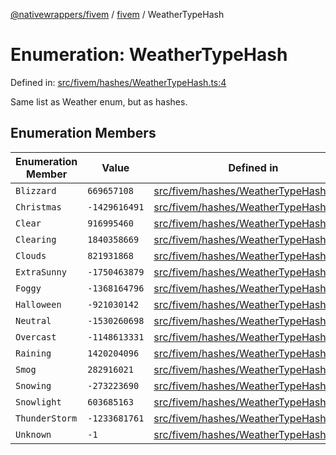 [@nativewrappers/fivem](../../README.md) / [fivem](../README.md) / WeatherTypeHash

# Enumeration: WeatherTypeHash

Defined in: [src/fivem/hashes/WeatherTypeHash.ts:4](https://github.com/nativewrappers/nativewrappers/blob/91f5faba0ec3a416ffe852da10ae535e5abf14fa/src/fivem/hashes/WeatherTypeHash.ts#L4)

Same list as Weather enum, but as hashes.

## Enumeration Members

| Enumeration Member | Value | Defined in |
| ------ | ------ | ------ |
| <a id="blizzard"></a> `Blizzard` | `669657108` | [src/fivem/hashes/WeatherTypeHash.ts:16](https://github.com/nativewrappers/nativewrappers/blob/91f5faba0ec3a416ffe852da10ae535e5abf14fa/src/fivem/hashes/WeatherTypeHash.ts#L16) |
| <a id="christmas"></a> `Christmas` | `-1429616491` | [src/fivem/hashes/WeatherTypeHash.ts:19](https://github.com/nativewrappers/nativewrappers/blob/91f5faba0ec3a416ffe852da10ae535e5abf14fa/src/fivem/hashes/WeatherTypeHash.ts#L19) |
| <a id="clear"></a> `Clear` | `916995460` | [src/fivem/hashes/WeatherTypeHash.ts:7](https://github.com/nativewrappers/nativewrappers/blob/91f5faba0ec3a416ffe852da10ae535e5abf14fa/src/fivem/hashes/WeatherTypeHash.ts#L7) |
| <a id="clearing"></a> `Clearing` | `1840358669` | [src/fivem/hashes/WeatherTypeHash.ts:13](https://github.com/nativewrappers/nativewrappers/blob/91f5faba0ec3a416ffe852da10ae535e5abf14fa/src/fivem/hashes/WeatherTypeHash.ts#L13) |
| <a id="clouds"></a> `Clouds` | `821931868` | [src/fivem/hashes/WeatherTypeHash.ts:11](https://github.com/nativewrappers/nativewrappers/blob/91f5faba0ec3a416ffe852da10ae535e5abf14fa/src/fivem/hashes/WeatherTypeHash.ts#L11) |
| <a id="extrasunny"></a> `ExtraSunny` | `-1750463879` | [src/fivem/hashes/WeatherTypeHash.ts:6](https://github.com/nativewrappers/nativewrappers/blob/91f5faba0ec3a416ffe852da10ae535e5abf14fa/src/fivem/hashes/WeatherTypeHash.ts#L6) |
| <a id="foggy"></a> `Foggy` | `-1368164796` | [src/fivem/hashes/WeatherTypeHash.ts:10](https://github.com/nativewrappers/nativewrappers/blob/91f5faba0ec3a416ffe852da10ae535e5abf14fa/src/fivem/hashes/WeatherTypeHash.ts#L10) |
| <a id="halloween"></a> `Halloween` | `-921030142` | [src/fivem/hashes/WeatherTypeHash.ts:20](https://github.com/nativewrappers/nativewrappers/blob/91f5faba0ec3a416ffe852da10ae535e5abf14fa/src/fivem/hashes/WeatherTypeHash.ts#L20) |
| <a id="neutral"></a> `Neutral` | `-1530260698` | [src/fivem/hashes/WeatherTypeHash.ts:8](https://github.com/nativewrappers/nativewrappers/blob/91f5faba0ec3a416ffe852da10ae535e5abf14fa/src/fivem/hashes/WeatherTypeHash.ts#L8) |
| <a id="overcast"></a> `Overcast` | `-1148613331` | [src/fivem/hashes/WeatherTypeHash.ts:12](https://github.com/nativewrappers/nativewrappers/blob/91f5faba0ec3a416ffe852da10ae535e5abf14fa/src/fivem/hashes/WeatherTypeHash.ts#L12) |
| <a id="raining"></a> `Raining` | `1420204096` | [src/fivem/hashes/WeatherTypeHash.ts:14](https://github.com/nativewrappers/nativewrappers/blob/91f5faba0ec3a416ffe852da10ae535e5abf14fa/src/fivem/hashes/WeatherTypeHash.ts#L14) |
| <a id="smog"></a> `Smog` | `282916021` | [src/fivem/hashes/WeatherTypeHash.ts:9](https://github.com/nativewrappers/nativewrappers/blob/91f5faba0ec3a416ffe852da10ae535e5abf14fa/src/fivem/hashes/WeatherTypeHash.ts#L9) |
| <a id="snowing"></a> `Snowing` | `-273223690` | [src/fivem/hashes/WeatherTypeHash.ts:17](https://github.com/nativewrappers/nativewrappers/blob/91f5faba0ec3a416ffe852da10ae535e5abf14fa/src/fivem/hashes/WeatherTypeHash.ts#L17) |
| <a id="snowlight"></a> `Snowlight` | `603685163` | [src/fivem/hashes/WeatherTypeHash.ts:18](https://github.com/nativewrappers/nativewrappers/blob/91f5faba0ec3a416ffe852da10ae535e5abf14fa/src/fivem/hashes/WeatherTypeHash.ts#L18) |
| <a id="thunderstorm"></a> `ThunderStorm` | `-1233681761` | [src/fivem/hashes/WeatherTypeHash.ts:15](https://github.com/nativewrappers/nativewrappers/blob/91f5faba0ec3a416ffe852da10ae535e5abf14fa/src/fivem/hashes/WeatherTypeHash.ts#L15) |
| <a id="unknown"></a> `Unknown` | `-1` | [src/fivem/hashes/WeatherTypeHash.ts:5](https://github.com/nativewrappers/nativewrappers/blob/91f5faba0ec3a416ffe852da10ae535e5abf14fa/src/fivem/hashes/WeatherTypeHash.ts#L5) |
